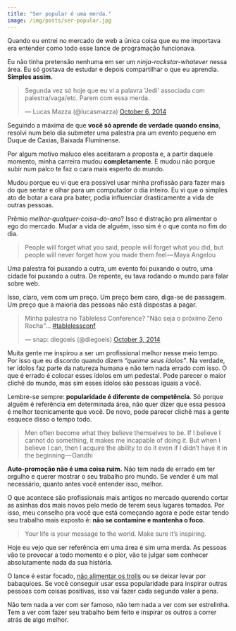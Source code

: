 ```yaml
---
title: "Ser popular é uma merda."
image: /img/posts/ser-popular.jpg
---
```


Quando eu entrei no mercado de web a única coisa que eu me importava era entender como todo esse lance de programação funcionava.

Eu não tinha pretensão nenhuma em ser um *ninja-rockstar-whatever* nessa área. Eu só gostava de estudar e depois compartilhar o que eu aprendia. **Simples assim.**

<blockquote class="twitter-tweet" data-lang="en"><p lang="pt" dir="ltr">Segunda vez só hoje que eu vi a palavra &#39;Jedi&#39; associada com palestra/vaga/etc. Parem com essa merda.</p>&mdash; Lucas Mazza (@lucasmazza) <a href="https://twitter.com/lucasmazza/status/519194668886917120">October 6, 2014</a></blockquote>

Seguindo a máxima de que **você só aprende de verdade quando ensina**, resolvi num belo dia submeter uma palestra pra um evento pequeno em Duque de Caxias, Baixada Fluminense.

Por algum motivo maluco eles aceitaram a proposta e, a partir daquele momento, minha carreira mudou **completamente**. E mudou não porque subir num palco te faz o cara mais esperto do mundo.

Mudou porque eu vi que era possível usar minha profissão para fazer mais do que sentar e olhar para um computador o dia inteiro. Eu vi que o simples ato de botar a cara pra bater, podia influenciar drasticamente a vida de outras pessoas.

Prêmio *melhor-qualquer-coisa-do-ano*? Isso é distração pra alimentar o ego do mercado. Mudar a vida de alguém, isso sim é o que conta no fim do dia.

> People will forget what you said, people will forget what you did, but people will never forget how you made them feel — Maya Angelou

Uma palestra foi puxando a outra, um evento foi puxando o outro, uma cidade foi puxando a outra. De repente, eu tava rodando o mundo para falar sobre web.

Isso, claro, vem com um preço. Um preço bem caro, diga-se de passagem. Um preço que a maioria das pessoas não está dispostas a pagar.

<blockquote class="twitter-tweet" data-lang="en"><p lang="pt" dir="ltr">Minha palestra no Tableless Conference? &quot;Não seja o próximo Zeno Rocha&quot;… <a href="https://twitter.com/hashtag/tablelessconf?src=hash">#tablelessconf</a></p>&mdash; snap: diegoeis (@diegoeis) <a href="https://twitter.com/diegoeis/status/518100812778975232">October 3, 2014</a></blockquote>

Muita gente me inspirou a ser um profissional melhor nesse meio tempo. Por isso que eu discordo quando dizem *“queime seus ídolos”*. Na verdade, ter ídolos faz parte da natureza humana e não tem nada errado com isso. O que é errado é colocar esses ídolos em um pedestal. Pode parecer o maior clichê do mundo, mas sim esses ídolos são pessoas iguais a você.

Lembre-se sempre: **popularidade é diferente de competência**. Só porque alguém é referência em determinada área, não quer dizer que essa pessoa é melhor tecnicamente que você. De novo, pode parecer clichê mas a gente esquece disso o tempo todo.

> Men often become what they believe themselves to be. If I believe I cannot do something, it makes me incapable of doing it. But when I believe I can, then I acquire the ability to do it even if I didn’t have it in the beginning — Gandhi

**Auto-promoção não é uma coisa ruim.** Não tem nada de errado em ter orgulho e querer mostrar o seu trabalho pro mundo. Se vender é um mal necessário, quanto antes você entender isso, melhor.

O que acontece são profissionais mais antigos no mercado querendo cortar as asinhas dos mais novos pelo medo de terem seus lugares tomados. Por isso, meu conselho pra você que está começando agora e pode estar tendo seu trabalho mais exposto é: **não se contamine e mantenha o foco.**

> Your life is your message to the world. Make sure it’s inspiring.

Hoje eu vejo que ser referência em uma área é sim uma merda. As pessoas vão te provocar a todo momento e o pior, vão te julgar sem conhecer absolutamente nada da sua história.

O lance é estar focado, [não alimentar os trolls](https://www.youtube.com/watch?v=ulNSlES1Fds) ou se deixar levar por babaquices. Se você conseguir usar essa popularidade para inspirar outras pessoas com coisas positivas, isso vai fazer cada segundo valer a pena.

Não tem nada a ver com ser famoso, não tem nada a ver com ser estrelinha. Tem a ver com fazer seu trabalho bem feito e inspirar os outros a correr atrás de algo melhor.

<script async src="//platform.twitter.com/widgets.js" charset="utf-8"></script>